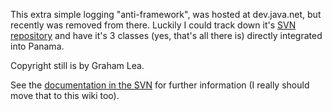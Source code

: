 This extra simple logging "anti-framework", was hosted at dev.java.net, but recently was removed from there. Luckily I could track down it's [SVN repository](http://java.net/nonav/projects/simple-log/sources/svn/show) and have it's 3 classes (yes, that's all there is) directly integrated into Panama.

Copyright still is by Graham Lea.

See the [documentation in the SVN](http://java.net/nonav/projects/simple-log/sources/svn/content/trunk/www) for further information (I really should move that to this wiki too).

